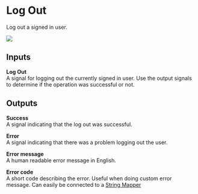 # Log Out

Log out a signed in user.

<div class="ndl-images">
    <img src="/modules/cloud-services-user-management/logout.png" class="ndl-image med"></img>   
</div>

## Inputs

**Log Out**  
A signal for logging out the currently signed in user. Use the output signals to determine if the operation was successful or not.

## Outputs

**Success**  
A signal indicating that the log out was successful. 

**Error**  
A signal indicating that there was a problem logging out the user.

**Error message**  
A human readable error message in English. 

**Error code**  
A short code describing the error. Useful when doing custom error message. Can easily be connected to a [String Mapper](/nodes/utilities/string-mapper.md)

